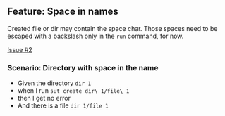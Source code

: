 ## Feature: Space in names

Created file or dir may contain the space char.
Those spaces need to be escaped with a backslash only in the `run` command, for now. 

[Issue #2](https://github.com/LionelDraghi/bbt/issues/2#issue-2406271975)

### Scenario: Directory with space in the name

- Given the directory `dir 1`
- when I run `sut create dir\ 1/file\ 1` 
- then I get no error
- And there is a file `dir 1/file 1`
